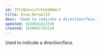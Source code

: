 ```yaml
---
id: 3TCtQUvncuTrFmk98WmLf
title: Enum.NormalId
desc: 'Used to indicate a direction/face.'
updated: 1639681823330
created: 1639681765134
---
```


Used to indicate a direction/face.